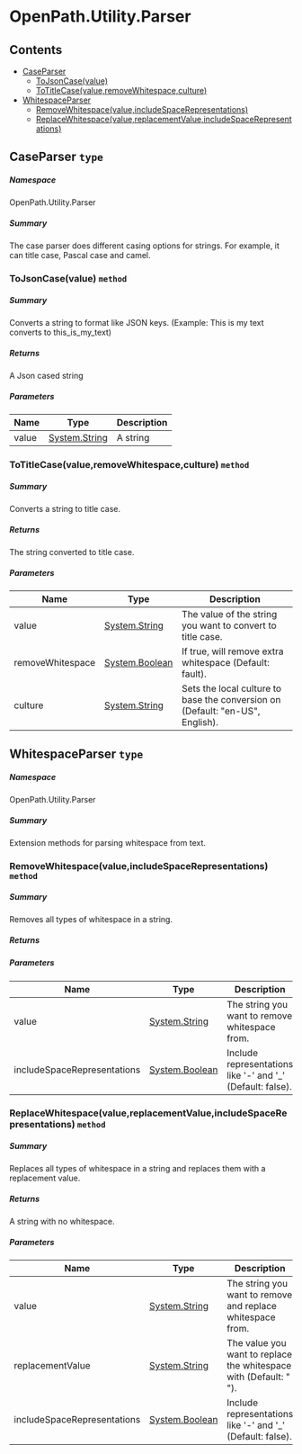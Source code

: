 <a name='assembly'></a>
# OpenPath.Utility.Parser

## Contents

- [CaseParser](#T-OpenPath-Utility-Parser-CaseParser 'OpenPath.Utility.Parser.CaseParser')
  - [ToJsonCase(value)](#M-OpenPath-Utility-Parser-CaseParser-ToJsonCase-System-String- 'OpenPath.Utility.Parser.CaseParser.ToJsonCase(System.String)')
  - [ToTitleCase(value,removeWhitespace,culture)](#M-OpenPath-Utility-Parser-CaseParser-ToTitleCase-System-String,System-Boolean,System-String- 'OpenPath.Utility.Parser.CaseParser.ToTitleCase(System.String,System.Boolean,System.String)')
- [WhitespaceParser](#T-OpenPath-Utility-Parser-WhitespaceParser 'OpenPath.Utility.Parser.WhitespaceParser')
  - [RemoveWhitespace(value,includeSpaceRepresentations)](#M-OpenPath-Utility-Parser-WhitespaceParser-RemoveWhitespace-System-String,System-Boolean- 'OpenPath.Utility.Parser.WhitespaceParser.RemoveWhitespace(System.String,System.Boolean)')
  - [ReplaceWhitespace(value,replacementValue,includeSpaceRepresentations)](#M-OpenPath-Utility-Parser-WhitespaceParser-ReplaceWhitespace-System-String,System-String,System-Boolean- 'OpenPath.Utility.Parser.WhitespaceParser.ReplaceWhitespace(System.String,System.String,System.Boolean)')

<a name='T-OpenPath-Utility-Parser-CaseParser'></a>
## CaseParser `type`

##### Namespace

OpenPath.Utility.Parser

##### Summary

The case parser does different casing options for strings. For example, it can title case,
Pascal case and camel.

<a name='M-OpenPath-Utility-Parser-CaseParser-ToJsonCase-System-String-'></a>
### ToJsonCase(value) `method`

##### Summary

Converts a string to format like JSON keys.
(Example: This is my text converts to this_is_my_text)

##### Returns

A Json cased string

##### Parameters

| Name | Type | Description |
| ---- | ---- | ----------- |
| value | [System.String](http://msdn.microsoft.com/query/dev14.query?appId=Dev14IDEF1&l=EN-US&k=k:System.String 'System.String') | A string |

<a name='M-OpenPath-Utility-Parser-CaseParser-ToTitleCase-System-String,System-Boolean,System-String-'></a>
### ToTitleCase(value,removeWhitespace,culture) `method`

##### Summary

Converts a string to title case.

##### Returns

The string converted to title case.

##### Parameters

| Name | Type | Description |
| ---- | ---- | ----------- |
| value | [System.String](http://msdn.microsoft.com/query/dev14.query?appId=Dev14IDEF1&l=EN-US&k=k:System.String 'System.String') | The value of the string you want to convert to title case. |
| removeWhitespace | [System.Boolean](http://msdn.microsoft.com/query/dev14.query?appId=Dev14IDEF1&l=EN-US&k=k:System.Boolean 'System.Boolean') | If true, will remove extra whitespace (Default: fault). |
| culture | [System.String](http://msdn.microsoft.com/query/dev14.query?appId=Dev14IDEF1&l=EN-US&k=k:System.String 'System.String') | Sets the local culture to base the conversion on (Default: "en-US", English). |

<a name='T-OpenPath-Utility-Parser-WhitespaceParser'></a>
## WhitespaceParser `type`

##### Namespace

OpenPath.Utility.Parser

##### Summary

Extension methods for parsing whitespace from text.

<a name='M-OpenPath-Utility-Parser-WhitespaceParser-RemoveWhitespace-System-String,System-Boolean-'></a>
### RemoveWhitespace(value,includeSpaceRepresentations) `method`

##### Summary

Removes all types of whitespace in a string.

##### Returns



##### Parameters

| Name | Type | Description |
| ---- | ---- | ----------- |
| value | [System.String](http://msdn.microsoft.com/query/dev14.query?appId=Dev14IDEF1&l=EN-US&k=k:System.String 'System.String') | The string you want to remove whitespace from. |
| includeSpaceRepresentations | [System.Boolean](http://msdn.microsoft.com/query/dev14.query?appId=Dev14IDEF1&l=EN-US&k=k:System.Boolean 'System.Boolean') | Include representations like '-' and '_' (Default: false). |

<a name='M-OpenPath-Utility-Parser-WhitespaceParser-ReplaceWhitespace-System-String,System-String,System-Boolean-'></a>
### ReplaceWhitespace(value,replacementValue,includeSpaceRepresentations) `method`

##### Summary

Replaces all types of whitespace in a string and replaces them with a replacement value.

##### Returns

A string with no whitespace.

##### Parameters

| Name | Type | Description |
| ---- | ---- | ----------- |
| value | [System.String](http://msdn.microsoft.com/query/dev14.query?appId=Dev14IDEF1&l=EN-US&k=k:System.String 'System.String') | The string you want to remove and replace whitespace from. |
| replacementValue | [System.String](http://msdn.microsoft.com/query/dev14.query?appId=Dev14IDEF1&l=EN-US&k=k:System.String 'System.String') | The value you want to replace the whitespace with (Default: " "). |
| includeSpaceRepresentations | [System.Boolean](http://msdn.microsoft.com/query/dev14.query?appId=Dev14IDEF1&l=EN-US&k=k:System.Boolean 'System.Boolean') | Include representations like '-' and '_' (Default: false). |
